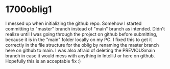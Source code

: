 # 1700oblig1
I messed up when initializing the github repo. 
Somehow I started committing to "master" branch instead of "main" branch as intended.
Didn't realize until I was going through the project on github before submitting,
because it is in the "main" folder locally on my PC.
I fixed this to get it correctly in the file structure for the oblig
by renaming the master branch here on github to main.
I was also afraid of deleting the PREVIOUSmain branch in case it would mess with anything in IntelliJ or here on github.
Hopefully this is an acceptable fix :)
